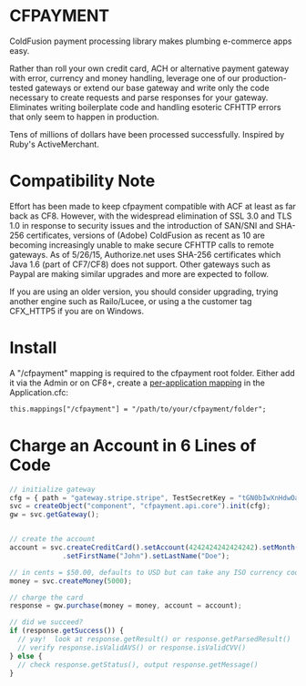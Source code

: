 CFPAYMENT
=========

ColdFusion payment processing library makes plumbing e-commerce apps easy.  

Rather than roll your own credit card, ACH or alternative payment gateway with error, currency and money handling, leverage one of our production-tested gateways or extend our base gateway and write only the code necessary to create requests and parse responses for your gateway. Eliminates writing boilerplate code and handling esoteric CFHTTP errors that only seem to happen in production.

Tens of millions of dollars have been processed successfully.  Inspired by Ruby's ActiveMerchant.

Compatibility Note
==================

Effort has been made to keep cfpayment compatible with ACF at least as far back as CF8.  However, with the widespread elimination of SSL 3.0 and TLS 1.0 in response to security issues and the introduction of SAN/SNI and SHA-256 certificates, versions of (Adobe) ColdFusion as recent as 10 are becoming increasingly unable to make secure CFHTTP calls to remote gateways.  As of 5/26/15, Authorize.net uses SHA-256 certificates which Java 1.6 (part of CF7/CF8) does not support.  Other gateways such as Paypal are making similar upgrades and more are expected to follow.

If you are using an older version, you should consider upgrading, trying another engine such as Railo/Lucee, or using a the customer tag CFX_HTTP5 if you are on Windows.

Install
=======

A "/cfpayment" mapping is required to the cfpayment root folder.  Either add it via the Admin or on CF8+, create a [per-application mapping](http://help.adobe.com/en_US/ColdFusion/9.0/Developing/WSc3ff6d0ea77859461172e0811cbec0b63c-7fd5.html#WS0C5B9A8B-32B5-4db2-BC04-B76DF8823A34) in the Application.cfc:

```cfml
this.mappings["/cfpayment"] = "/path/to/your/cfpayment/folder";
```

Charge an Account in 6 Lines of Code
====================================
```js
// initialize gateway
cfg = { path = "gateway.stripe.stripe", TestSecretKey = "tGN0bIwXnHdwOa85VABjPdSn8nWY7G7I" };
svc = createObject("component", "cfpayment.api.core").init(cfg);
gw = svc.getGateway();


// create the account
account = svc.createCreditCard().setAccount(4242424242424242).setMonth(10).setYear(year(now())+1)
             .setFirstName("John").setLastName("Doe");

// in cents = $50.00, defaults to USD but can take any ISO currency code
money = svc.createMoney(5000); 

// charge the card
response = gw.purchase(money = money, account = account);

// did we succeed?
if (response.getSuccess()) {
  // yay!  look at response.getResult() or response.getParsedResult()
  // verify response.isValidAVS() or response.isValidCVV()
} else {
  // check response.getStatus(), output response.getMessage()
}
```

